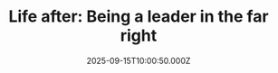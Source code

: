 ---
title: "Life after: Being a leader in the far right"
date: 2025-09-15T10:00:50.000Z
category: Human Kindness
externalLink: "https://www.positive.news/society/life-after-being-a-leader-in-the-far-right/"
image: ""
excerpt: "For almost two decades, Nigel Bromage was a key figure in the British far right. What made him leave his hate-filled path? The post Life after: Being a leader in the far right appeared first on Positive News.…"
---